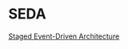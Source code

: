 # SEDA

[Staged Event-Driven Architecture](https://en.wikipedia.org/wiki/Staged_event-driven_architecture)
